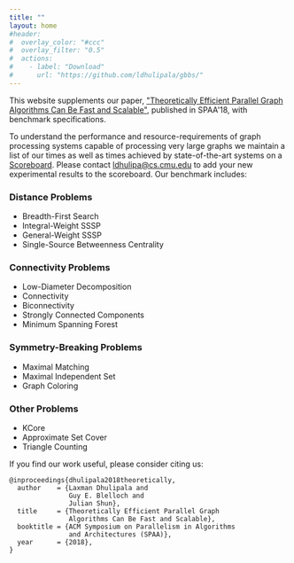 ```yaml
---
title: ""
layout: home
#header:
#  overlay_color: "#ccc"
#  overlay_filter: "0.5"
#  actions:
#    - label: "Download"
#      url: "https://github.com/ldhulipala/gbbs/"
---
```


This website supplements our paper,
["Theoretically Efficient Parallel Graph Algorithms Can Be Fast and
Scalable"](https://arxiv.org/abs/1805.05208), published in SPAA'18, with
benchmark specifications.

To understand the performance and resource-requirements of graph
processing systems capable of processing very large graphs we maintain
a list of our times as well as times achieved by state-of-the-art
systems on a [Scoreboard](/scoreboard).  Please contact
<ldhulipa@cs.cmu.edu> to add your new experimental results to the
scoreboard. Our benchmark includes:

### Distance Problems
* Breadth-First Search
* Integral-Weight SSSP
* General-Weight SSSP
* Single-Source Betweenness Centrality

### Connectivity Problems
* Low-Diameter Decomposition
* Connectivity
* Biconnectivity
* Strongly Connected Components
* Minimum Spanning Forest

### Symmetry-Breaking Problems
* Maximal Matching
* Maximal Independent Set
* Graph Coloring

### Other Problems
* KCore
* Approximate Set Cover
* Triangle Counting

If you find our work useful, please consider citing us:

```
@inproceedings{dhulipala2018theoretically,
  author    = {Laxman Dhulipala and
               Guy E. Blelloch and
               Julian Shun},
  title     = {Theoretically Efficient Parallel Graph
               Algorithms Can Be Fast and Scalable},
  booktitle = {ACM Symposium on Parallelism in Algorithms
               and Architectures (SPAA)},
  year      = {2018},
}
```


